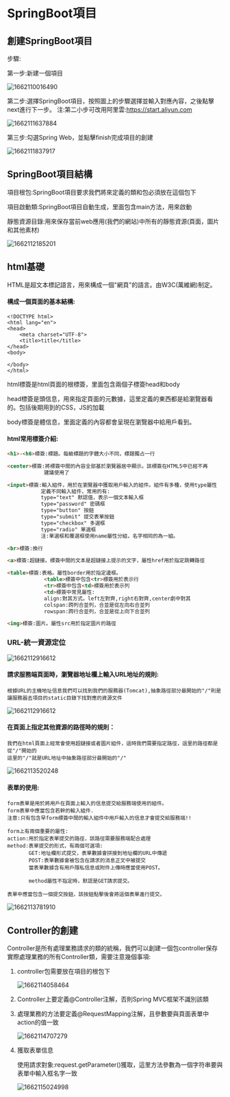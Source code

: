 # SpringBoot項目

## 創建SpringBoot項目

步驟:

第一步:新建一個項目

![1662110016490](SE\images\1662110016490.png)

第二步:選擇SpringBoot項目，按照圖上的步驟選擇並輸入對應內容，之後點擊next進行下一步。
注:第二小步可改用阿里雲:https://start.aliyun.com

![1662111637884](images\1662111637884.png)

第三步:勾選Spring Web，並點擊finish完成項目的創建

![1662111837917](images\1662111837917.png)





## SpringBoot項目結構

項目根包:SpringBoot項目要求我們將來定義的類和包必須放在這個包下

項目啟動類:SpringBoot項目自動生成，里面包含main方法，用來啟動

靜態資源目錄:用來保存當前web應用(我們的網站)中所有的靜態資源(頁面，圖片和其他素材)

![1662112185201](images\1662112185201.png)



## html基礎

HTML是超文本標記語言，用來構成一個"網頁"的語言。由W3C(萬維網)制定。

#### 構成一個頁面的基本結構:

```
<!DOCTYPE html>
<html lang="en">
<head>
    <meta charset="UTF-8">
    <title>title</title>
</head>
<body>

</body>
</html>
```

html標簽是html頁面的根標簽，里面包含兩個子標簽head和body

head標簽是頭信息，用來指定頁面的元數據，這里定義的東西都是給瀏覽器看的。包括後期用到的CSS，JS的加載

body標簽是體信息，里面定義的內容都會呈現在瀏覽器中給用戶看到。

#### html常用標簽介紹:

```html
<h1>-<h6>標簽:標題。每級標題的字體大小不同，標題獨占一行

<center>標簽:將標簽中間的內容全部基於瀏覽器居中顯示。該標簽在HTML5中已經不再
            建議使用了

<input>標簽:輸入組件，用於在瀏覽器中獲取用戶輸入的組件。組件有多種，使用type屬性
           定義不同輸入組件，常用的有:
           type="text" 默認值，表示一個文本輸入框
           type="password" 密碼框
           type="button" 按鈕
           type="submit" 提交表單按鈕
           type="checkbox" 多選框
           type="radio" 單選框
           注:單選框和覆選框使用name屬性分組，名字相同的為一組。

<br>標簽:換行

<a>標簽:超鏈接。標簽中間的文本是超鏈接上提示的文字，屬性href用於指定跳轉路徑

<table>標簽:表格。屬性border用於指定邊框。
            <table>標簽中包含<tr>標簽用於表示行
            <tr>標簽中包含<td>標簽用於表示列
            <td>標簽中常見屬性:
            align:對其方式。left左對齊,right右對齊,center劇中對其
            colspan:跨列合並列，合並是從左向右合並列
            rowspan:跨行合並列，合並是從上向下合並列

<img>標簽:圖片。屬性src用於指定圖片的路徑
```



### URL-統一資源定位

![1662112916612](URL.png)



#### 請求服務端頁面時，瀏覽器地址欄上輸入URL地址的規則:

```
根據URL的主機地址信息我們可以找到我們的服務器(Tomcat),抽象路徑部分最開始的"/"則是讓服務器去項目的static目錄下找對應的資源文件
```

![1662112916612](images\1662112916612.png)



#### 在頁面上指定其他資源的路徑時的規則：

```
我們在html頁面上經常會使用超鏈接或者圖片組件，這時我們需要指定路徑，這里的路徑都是從"/"開始的
這里的"/"就是URL地址中抽象路徑部分最開始的"/"
```

![1662113520248](images\1662113520248.png)



#### 表單的使用:

```
form表單是用於將用戶在頁面上輸入的信息提交給服務端使用的組件。
form表單中應當包含若幹的輸入組件.
注意:只有包含早form標簽中間的輸入組件中用戶輸入的信息才會提交給服務端!!

form上有兩個重要的屬性:
action:用於指定表單提交的路徑，該路徑需要服務端配合處理
method:表單提交的形式，有兩個可選項:
       GET:地址欄形式提交，表單數據會拼接到地址欄的URL中傳遞
       POST:表單數據會被包含在請求的消息正文中被提交
       當表單數據含有用戶隱私信息或附件上傳時應當使用POST。

       method屬性不指定時，默認是GET請求提交。

表單中應當包含一個提交按鈕，該按鈕點擊後會將這個表單進行提交。
```

![1662113781910](images\1662113781910.png)





## Controller的創建

Controller是所有處理業務請求的類的統稱，我們可以創建一個包controller保存實際處理業務的所有Controller類，需要注意幾個事項:

1. controller包需要放在項目的根包下

   ![1662114058464](images\1662114058464.png)

2. Controller上要定義@Controller注解，否則Spring MVC框架不識別該類

3. 處理業務的方法要定義@RequestMapping注解，且參數要與頁面表單中action的值一致

   ![1662114707279](images\1662114707279.png)

4. 獲取表單信息

   使用請求對象:request.getParameter()獲取，這里方法參數為一個字符串要與表單中輸入框名字一致

   ![1662115024998](images\1662115024998.png)

   
